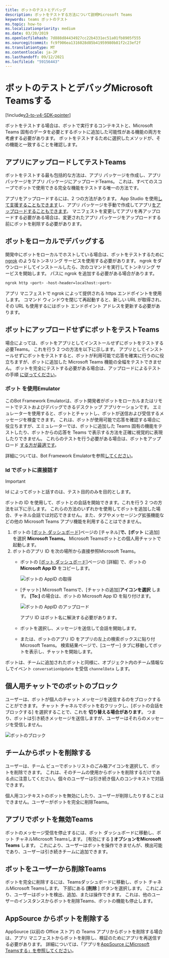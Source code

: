 ```yaml
---
title: ボットのテストとデバッグ
description: ボットをテストする方法について説明Microsoft Teams
keywords: teams ボットのテスト
ms.topic: how-to
ms.localizationpriority: medium
ms.date: 03/20/2019
ms.openlocfilehash: 7d888d84434927cc22b4331ec51a01fb8905f555
ms.sourcegitcommit: fc9f906ea1316028d85b41959980b81f2c23ef2f
ms.translationtype: MT
ms.contentlocale: ja-JP
ms.lasthandoff: 09/12/2021
ms.locfileid: "59156443"
---
```

# <a name="test-and-debug-your-microsoft-teams-bot"></a>ボットのテストとデバッグMicrosoft Teamsする

[!include[v3-to-v4-SDK-pointer](~/includes/v3-to-v4-pointer-bots.md)]

ボットをテストする場合は、ボットで実行するコンテキストと、Microsoft Teams 固有のデータを必要とするボットに追加した可能性がある機能の両方を考慮する必要があります。 ボットをテストするために選択したメソッドが、その機能と一致することを確認します。

## <a name="test-by-uploading-to-teams"></a>アプリにアップロードしてテストTeams

ボットをテストする最も包括的な方法は、アプリ パッケージを作成し、アプリ パッケージをアプリ パッケージにアップロードTeams。 これは、すべてのスコープでボットで使用できる完全な機能をテストする唯一の方法です。

アプリをアップロードするには、2 つの方法があります。 App Studio を使用[して支援することもできます](~/concepts/build-and-test/app-studio-overview.md)し、アプリ パッケージ[](~/concepts/build-and-test/apps-package.md)を手動で作成してアプリ[をアップロードすることもできます](~/concepts/deploy-and-publish/apps-upload.md)。 マニフェストを変更してアプリを再アップロードする必要がある場合は、変更された[](#deleting-a-bot-from-teams)アプリ パッケージをアップロードする前にボットを削除する必要があります。

## <a name="debug-your-bot-locally"></a>ボットをローカルでデバッグする

開発中にボットをローカルでホストしている場合は、ボットをテストするために [ngrok](https://ngrok.com/) のようなトンネリング サービスを使用する必要があります。 ngrok をダウンロードしてインストールしたら、次のコマンドを実行してトンネリング サービスを開始します。 パスに ngrok を追加する必要がある場合があります。

```bash
ngrok http <port> -host-header=localhost:<port>
```

アプリ マニフェストで ngrok によって提供される https エンドポイントを使用します。 コマンド ウィンドウを閉じて再起動すると、新しい URL が取得され、その URL も使用するにはボット エンドポイント アドレスを更新する必要があります。

## <a name="testing-your-bot-without-uploading-to-teams"></a>ボットにアップロードせずにボットをテストTeams

場合によっては、ボットをアプリとしてインストールせずにボットをテストする必要Teams。 これを行う 2 つの方法を以下に示します。 アプリとしてインストールせずにボットをテストすると、ボットが利用可能で応答を確実に行うのに役立ちますが、ボットに追加した Microsoft Teams 機能の全幅をテストできません。 ボットを完全にテストする必要がある場合は、アップロードによるテストの手順 [に従ってください](#test-by-uploading-to-teams)。

### <a name="use-the-bot-emulator"></a>ボット を使用Emulator

このBot Framework Emulatorは、ボット開発者がボットをローカルまたはリモートでテストおよびデバッグできるデスクトップ アプリケーションです。 エミュレーターを使用すると、ボットとチャットし、ボットが送信および受信するメッセージを検査できます。 これは、ボットが使用可能で応答を確認する場合に役立ちますが、エミュレーターでは、ボットに追加した Teams 固有の機能をテストしたり、ボットからの応答を Teams で表示する方法を正確に視覚的に表現したりできません。 これらのテストを行う必要がある場合は、ボットをアップロード [する方が最適です](#test-by-uploading-to-teams)。

詳細については、Bot Framework Emulatorを参照[してください](/azure/bot-service/bot-service-debug-emulator?view=azure-bot-service-4.0&preserve-view=true)。

### <a name="talk-to-your-bot-directly-by-id"></a>Id でボットに直接話す

>[!Important]
>Id によってボットと話すのは、テスト目的のみを目的とします。

ボットの ID を使用して、ボットとの会話を開始できます。これを行う 2 つの方法を以下に示します。 これらの方法のいずれかを使用してボットを追加した場合、チャネル会話では対応できません。また、タブやメッセージング拡張機能などの他の Microsoft Teams アプリ機能を利用することはできません。

1. ボットの [[ボット ダッシュボード]](https://dev.botframework.com/bots)ページの [チャネル]**で、[ボット** に追加] を選択 **Microsoft Teams。** Microsoft Teamsボットとの個人用チャットで起動します。
2. ボットのアプリ ID を次の場所から直接参照Microsoft Teams。
   * ボットの [[ボット ダッシュボード]](https://dev.botframework.com/bots)ページの [詳細] で、ボットの **Microsoft App ID** をコピーします。
  
     ![ボットの AppID の取得](~/assets/images/bots_appid_botframework.png)
  
   * [チャット] Microsoft Teamsで、[チャットの追加]**アイコンを選択** します。 **[To:]** の場合は、ボットの Microsoft App ID を貼り付けます。
  
     ![ボットの AppID のアップロード](~/assets/images/bots_uploading.png)

     アプリ ID はボット名に解決する必要があります。

   * ボットを選択し、メッセージを送信して会話を開始します。
   * または、ボットのアプリ ID をアプリの左上の検索ボックスに貼り付Microsoft Teams。 検索結果ページで、[ユーザー] タブに移動してボットを表示し、チャットを開始します。

ボットは、チームに追加されたボットと同様に、オブジェクト内のチーム情報なしでイベント `conversationUpdate` を受信 `channelData` します。

## <a name="blocking-a-bot-in-personal-chat"></a>個人用チャットでのボットのブロック

ユーザーは、ボットが個人のチャット メッセージを送信するのをブロックすることができます。 チャット チャネルでボットを右クリックし、[ボットの会話をブロックする] を選択することで、これを **切り替える場合があります**。 つまり、ボットは引き続きメッセージを送信しますが、ユーザーはそれらのメッセージを受信しません。

![ボットのブロック](~/assets/images/bots/botdisable.png)

## <a name="removing-a-bot-from-a-team"></a>チームからボットを削除する

ユーザーは、チーム ビューでボットリストのごみ箱アイコンを選択して、ボットを削除できます。 これは、そのチームの使用からボットを削除するだけである点に注意してください。個々のユーザーは引き続き個人のコンテキストで対話できます。

個人用コンテキストのボットを無効にしたり、ユーザーが削除したりすることはできません。ユーザーがボットを完全に削除Teams。

## <a name="disabling-a-bot-in-teams"></a>アプリでボットを無効Teams

ボットのメッセージ受信を停止するには、ボット ダッシュボードに移動し、ボット チャネルMicrosoft Teamsします。 [有効にする **] オプションをMicrosoft Teams** します。 これにより、ユーザーはボットを操作できませんが、検出可能であり、ユーザーは引き続きチームに追加できます。

## <a name="deleting-a-bot-from-teams"></a>ボットをユーザーから削除Teams

ボットを完全に削除するには、Teamsダッシュボードに移動し、ボット チャネルMicrosoft Teamsします。 下部にある **[削除** ] ボタンを選択します。 これにより、ユーザーはボットを検出、追加、または操作できます。 これは、他のユーザーのインスタンスからボットを削除Teams、ボットの機能も停止します。

## <a name="removing-your-bot-from-appsource"></a>AppSource からボットを削除する

AppSource (以前の Office ストア) の Teams アプリからボットを削除する場合は、アプリ マニフェストからボットを削除し、検証のためにアプリを再送信する必要があります。 詳細については、「アプリを[AppSource にMicrosoft Teamsする」を参照してください](~/concepts/deploy-and-publish/apps-publish.md)。
